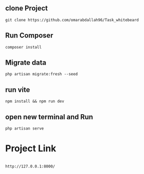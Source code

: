 ## clone Project

```
git clone https://github.com/omarabdallah96/Task_whitebeard
```

## Run Composer

```
composer install
```

## Migrate data

```
php artisan migrate:fresh --seed
```

## run vite 

```
npm install && npm run dev
```

## open new terminal and Run
```
php artisan serve

```

# Project Link

```

http://127.0.0.1:8000/

```

```
